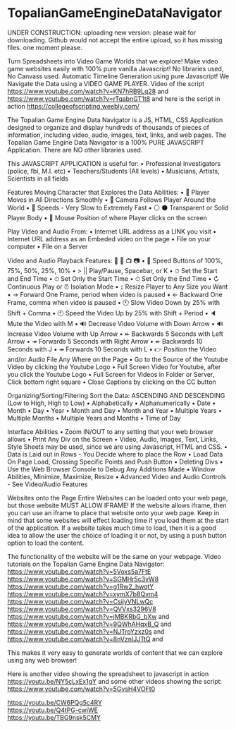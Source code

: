 # TopalianGameEngineDataNavigator
UNDER CONSTRUCTION: uploading new version: please wait for downloading.
Github would not accept the entire upload, so it has missing files.
one moment please.

Turn Spreadsheets into Video Game Worlds that we explore! Make video game websites easily with 100% pure vanilla Javascript! No libraries used, No Canvass used. Automatic Timeline Generation using pure Javascript! We Navigate the Data using a VIDEO GAME PLAYER. Video of the script https://www.youtube.com/watch?v=KN7hRB9Lq28 and https://www.youtube.com/watch?v=rTqabnGT1t8 and here is the script in action https://collegeofscripting.weebly.com/ 

The Topalian Game Engine Data Navigator is a JS, HTML, CSS Application designed to organize and display hundreds of thousands of pieces of information, including video, audio, images, text, links, and web pages.
The Topalian Game Engine Data Navigator is a 100% PURE JAVASCRIPT Application. There are NO other libraries used. 

This JAVASCRIPT APPLICATION is useful for:
    • Professional Investigators (police, fbi, M.I. etc)
    • Teachers/Students (All levels)
    • Musicians, Artists, Scientists in all fields
    
Features
Moving Character that Explores the Data
Abilities:
    • 🔆 Player Moves in All Directions Smoothly
    • 🎥 Camera Follows Player Around the World
    • 🏃 Speeds - Very Slow to Extremely Fast
    • ⚪ ⚫ Transparent or Solid Player Body
    • 📌 Mouse Position of where Player clicks on the screen
    
Play Video and Audio
From:
    • Internet URL address as a LINK you visit
    • Internet URL address as an Embeded video on the page
    • File on your computer
    • File on a Server
    
Video and Audio Playback Features: 🎥 🎵 📺  📷 
    • 🏃 Speed Buttons of 100%, 75%, 50%, 25%, 10%
    • > || Play/Pause, Spacebar, or K
    • ⏱ Set the Start and End Time
    • ⏱ Set Only the Start Time
    • ⏱ Set Only the End Time
    • ↻ Continuous Play or ⏰ Isolation Mode
    •  ↨ Resize Player to Any Size you Want
    • → Forward One Frame, period when video is paused
    • ← Backward One Frame, comma when video is paused
    • 🕙 Slow Video Down by 25% with Shift + Comma
    • 🕙 Speed the Video Up by 25% with Shift + Period
    • 🔈Mute the Video with M
    • 🔊  Decrease Video Volume with Down Arrow
    • 🔊  Increase Video Volume with Up Arrow
    • ↞ Backwards 5 Seconds with Left Arrow
    • ↠ Forwards 5 Seconds with Right Arrow
    • ↞ Backwards 10 Seconds with J
    • ↠ Forwards 10 Seconds with L
    • 👉 Position the Video and/or Audio File Any Where on the Page
    • Go to the Source of the Youtube Video by clicking the Youtube Logo
    • Full Screen Video for Youtube, after you click the Youtube Logo
    • Full Screen for Videos in Folder or Server, Click bottom right square
    • Close Captions by clicking on the CC button

Organizing/Sorting/Filtering
Sort the Data: ASCENDING AND DESCENDING (Low to High, High to Low)
    • Alphabetically
    • Alphanumerically
    • Date
    • Month
    • Day
    • Year
    • Month and Day
    • Month and Year
    • Multiple Years
    • Multiple Months
    • Multiple Years and Months
    • Time of Day


Interface
Abilities
    • Zoom IN/OUT to any setting that your web browser allows
    • Print Any Div on the Screen
    • Video, Audio, Images, Text, Links, Style Sheets may be used, since we are using Javascript, HTML and CSS.
    • Data is Laid out in Rows - You Decide where to place the Row 
    • Load Data On Page Load, Crossing Specific Points and Push Button
    • Deleting Divs
    • Use the Web Browser Console to Debug Any Additions Made
    • Window Abilities, Minimize, Maximize, Resize
    • Advanced Video and Audio Controls - See Video/Audio Features


Websites onto the Page
Entire Websites can be loaded onto your web page, but those website MUST ALLOW IFRAME!
If the website allows iframe, then you can use an iframe to place that website onto your web page.
Keep in mind that some websites will effect loading time if you load them at the start of the application. If a website takes much time to load, then it is a good idea to allow the user the choice of loading it or not, by using a push button option to load the content.

The functionality of the website will be the same on your webpage.
Video tutorials on the Topalian Game Engine Data Navigator:
https://www.youtube.com/watch?v=5Voxs5a7FtE
https://www.youtube.com/watch?v=SGMHr5c3vW8
https://www.youtube.com/watch?v=g1Rw2_hwqtY
https://www.youtube.com/watch?v=xymX7b8Qvm4
https://www.youtube.com/watch?v=CsijyVNLwQc
https://www.youtube.com/watch?v=QVVxs3296V8 
https://www.youtube.com/watch?v=jMBKRbG_bXw and 
https://www.youtube.com/watch?v=9QWhAHqxB_Q and 
https://www.youtube.com/watch?v=NJTroYzxz0s and 
https://www.youtube.com/watch?v=8nVznIJJTtQ and 
 
This makes it very easy to generate worlds of content that we can explore using any web browser!

Here is another video showing the spreadsheet to javascript in action
https://youtu.be/NY5cLxEx1gY and some other videos showing the script:
https://www.youtube.com/watch?v=5GvsH4VOFt0

https://youtu.be/CW6PQg5c4RY   
https://youtu.be/Q4tPG-cwiWE  
https://youtu.be/TBG9nsk5CMY
